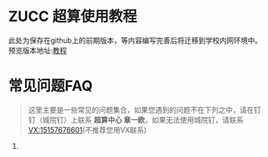 # ZUCC 超算使用教程
此处为保存在github上的前期版本，等内容编写完善后将迁移到学校内网环境中。
预览版本地址:[教程](https://24kyou.github.io/zucchpc_tutorial/#/)

# 常见问题FAQ
> 这里主要是一些常见的问题集合，如果您遇到的问题不在下列之中，请在钉钉（城院钉）上联系 **超算中心 章一欧**，如果无法使用城院钉，请联系 [VX:15157676601]()(不推荐您用VX联系)

1. 